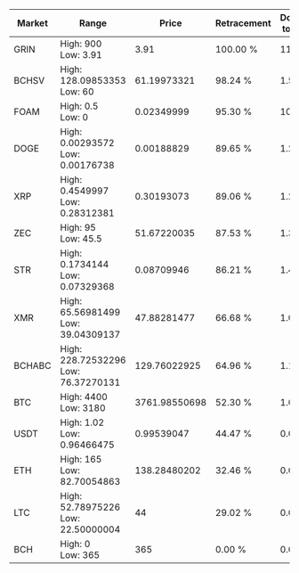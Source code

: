 | Market | Range | Price| Retracement | Doubles to 50% |
| --- | --- | --- | --- | --- |
| GRIN | High: 900<br />Low: 3.91 | 3.91 | 100.00 % | 115.59 |
| BCHSV | High: 128.09853353<br />Low: 60 | 61.19973321 | 98.24 % | 1.54 |
| FOAM | High: 0.5<br />Low: 0 | 0.02349999 | 95.30 % | 10.64 |
| DOGE | High: 0.00293572<br />Low: 0.00176738 | 0.00188829 | 89.65 % | 1.25 |
| XRP | High: 0.4549997<br />Low: 0.28312381 | 0.30193073 | 89.06 % | 1.22 |
| ZEC | High: 95<br />Low: 45.5 | 51.67220035 | 87.53 % | 1.36 |
| STR | High: 0.1734144<br />Low: 0.07329368 | 0.08709946 | 86.21 % | 1.42 |
| XMR | High: 65.56981499<br />Low: 39.04309137 | 47.88281477 | 66.68 % | 1.09 |
| BCHABC | High: 228.72532296<br />Low: 76.37270131 | 129.76022925 | 64.96 % | 1.18 |
| BTC | High: 4400<br />Low: 3180 | 3761.98550698 | 52.30 % | 1.01 |
| USDT | High: 1.02<br />Low: 0.96466475 | 0.99539047 | 44.47 % | 0.00 |
| ETH | High: 165<br />Low: 82.70054863 | 138.28480202 | 32.46 % | 0.00 |
| LTC | High: 52.78975226<br />Low: 22.50000004 | 44 | 29.02 % | 0.00 |
| BCH | High: 0<br />Low: 365 | 365 | 0.00 % | 0.00 |
